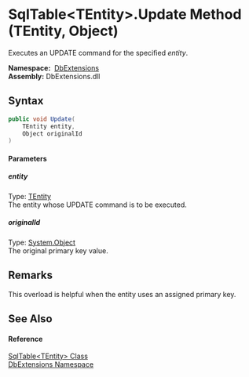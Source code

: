 SqlTable&lt;TEntity>.Update Method (TEntity, Object)
====================================================
Executes an UPDATE command for the specified *entity*.

  **Namespace:**  [DbExtensions][1]  
  **Assembly:** DbExtensions.dll

Syntax
------

```csharp
public void Update(
	TEntity entity,
	Object originalId
)
```

#### Parameters

##### *entity*
Type: [TEntity][2]  
The entity whose UPDATE command is to be executed.

##### *originalId*
Type: [System.Object][3]  
The original primary key value.


Remarks
-------
This overload is helpful when the entity uses an assigned primary key.

See Also
--------

#### Reference
[SqlTable&lt;TEntity> Class][2]  
[DbExtensions Namespace][1]  

[1]: ../README.md
[2]: README.md
[3]: http://msdn.microsoft.com/en-us/library/e5kfa45b